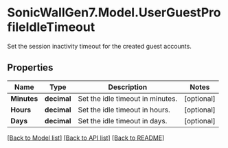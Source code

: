 # SonicWallGen7.Model.UserGuestProfileIdleTimeout
Set the session inactivity timeout for the created guest accounts.

## Properties

Name | Type | Description | Notes
------------ | ------------- | ------------- | -------------
**Minutes** | **decimal** | Set the idle timeout in minutes. | [optional] 
**Hours** | **decimal** | Set the idle timeout in hours. | [optional] 
**Days** | **decimal** | Set the idle timeout in days. | [optional] 

[[Back to Model list]](../README.md#documentation-for-models) [[Back to API list]](../README.md#documentation-for-api-endpoints) [[Back to README]](../README.md)

